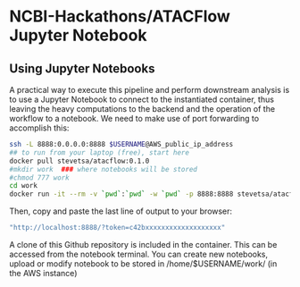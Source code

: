# NCBI-Hackathons/ATACFlow Jupyter Notebook

## Using Jupyter Notebooks
A practical way to execute this pipeline and perform downstream analysis is to use a Jupyter Notebook to connect to the instantiated container, thus leaving the heavy computations to the backend and the operation of the workflow to a notebook. We need to make use of port forwarding to accomplish this:

```bash
ssh -L 8888:0.0.0.0:8888 $USERNAME@AWS_public_ip_address
## to run from your laptop (free), start here
docker pull stevetsa/atacflow:0.1.0
#mkdir work  ### where notebooks will be stored
#chmod 777 work
cd work
docker run -it --rm -v `pwd`:`pwd` -w `pwd` -p 8888:8888 stevetsa/atacflow:0.1.0
```

Then, copy and paste the last line of output to your browser:

```bash
"http://localhost:8888/?token=c42bxxxxxxxxxxxxxxxxxxx"
```

A clone of this Github repository is included in the container.  This can be accessed from the notebook terminal. You can create new notebooks, upload or modify notebook to be stored in /home/$USERNAME/work/ (in the AWS instance) 



